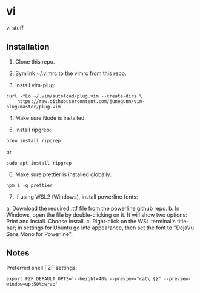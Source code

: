 # vi

vi stuff

## Installation

1. Clone this repo.

2. Symlink ~/.vimrc to the vimrc from this repo.

3. Install vim-plug:

```
curl -fLo ~/.vim/autoload/plug.vim --create-dirs \
    https://raw.githubusercontent.com/junegunn/vim-plug/master/plug.vim
```

4. Make sure Node is installed.

5. Install ripgrep:

```
brew install ripgrep
```

or

```
sudo apt install ripgrep
```

6. Make sure prettier is installed globally:

```
npm i -g prettier
```

7. If using WSL2 (Windows), install powerline fonts:

a. [Download](https://github.com/powerline/fonts/blob/master/DejaVuSansMono/DejaVu%20Sans%20Mono%20for%20Powerline.ttf) the required .ttf file from the powerline github repo.
b. In Windows, open the file by double-clicking on it. It will show two options: Print and Install. Choose Install.
c. Right-click on the WSL terminal's title-bar; in settings for Ubuntu go into appearance, then set the font to "DejaVu Sans Mono for Powerline".

## Notes

Preferred shell FZF settings:

```
export FZF_DEFAULT_OPTS='--height=40% --preview="cat\ {}" --preview-window=up:50%:wrap'
```
